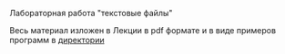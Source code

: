 Лабораторная работа "текстовые файлы"  

Весь материал изложен в Лекции в pdf формате и в виде примеров программ в [директории]()  

```txt  
  
```  

